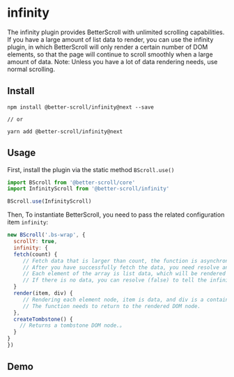 # infinity

The infinity plugin provides BetterScroll with unlimited scrolling capabilities. If you have a large amount of list data to render, you can use the infinity plugin, in which BetterScroll will only render a certain number of DOM elements, so that the page will continue to scroll smoothly when a large amount of data. Note: Unless you have a lot of data rendering needs, use normal scrolling.

## Install

```shell
npm install @better-scroll/infinity@next --save

// or

yarn add @better-scroll/infinity@next
```

## Usage

First, install the plugin via the static method `BScroll.use()`

```js
import BScroll from '@better-scroll/core'
import InfinityScroll from '@better-scroll/infinity'

BScroll.use(InfinityScroll)
```

Then, To instantiate BetterScroll, you need to pass the related configuration item `infinity`:

```js
new BScroll('.bs-wrap', {
  scrollY: true,
  infinity: {
  fetch(count) {
     // Fetch data that is larger than count, the function is asynchronous, and it needs to return a Promise.。
     // After you have successfully fetch the data, you need resolve an array of data (or resolve Promise).
     // Each element of the array is list data, which will be rendered when the render method executes。
     // If there is no data, you can resolve (false) to tell the infinite scroll list that there is no more data。
  }
  render(item, div) {
     // Rendering each element node, item is data, and div is a container for wrapping element nodes.
     // The function needs to return to the rendered DOM node.
  },
  createTombstone() {
    // Returns a tombstone DOM node.。
  }
}
})
```

## Demo

<demo qrcode-url="infinity/">
  <template slot="code-template">
    <<< @/examples/vue/components/infinity/default.vue?template
  </template>
  <template slot="code-script">
    <<< @/examples/vue/components/infinity/default.vue?script
  </template>
  <template slot="code-style">
    <<< @/examples/vue/components/infinity/default.vue?style
  </template>
  <infinity-default slot="demo"></infinity-default>
</demo>